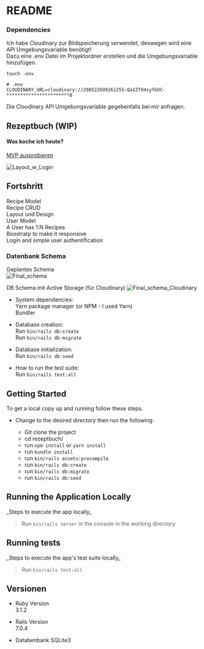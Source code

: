 # README
### Dependencies
Ich habe Cloudinary zur Bildspeicherung verwendet, deswegen wird eine API Umgebungsvariable benötigt!\
Dazu eine .env Datei im Projektordner erstellen und die Umgebungsvariable hinzufügen.
```
touch .env
```
```
# .env
CLOUDINARY_URL=cloudinary://298522699261255:Qa1ZfO4syfbOC-***********************8
```

Die Cloudinary API Umgebungsvariable gegebenfalls bei mir anfragen.

## Rezeptbuch (WIP)
#### Was koche ich heute?
[MVP ausprobieren](https://rezeptbuch.fly.dev/)

![Layout_w_Login](https://user-images.githubusercontent.com/2192560/212553288-c2d66c79-2e71-46be-96e0-21847eebb792.PNG)

## Fortshritt
Recipe Model\
Recipe CRUD\
Layout und Design\
User Model\
A User has 1:N Recipes\
Boostratp to make it responsive\
Login and simple user authentification


### Datenbank Schema
Geplantes Schema\
![Final_schema](https://user-images.githubusercontent.com/2192560/211815520-bd85366e-aeb0-42e0-8e54-b00541321e9d.PNG)

DB Schema mit Active Storage (für Cloudinary)
![Final_schema_Cloudinary](https://user-images.githubusercontent.com/2192560/211815420-fee715b8-e11a-470c-913e-aba9bc570298.PNG)

* System dependencies:\
  Yarn package manager (or NPM - I used Yarn)\
  Bundler

* Database creation:\
  Run `bin/rails db:create`\
  Run `bin/rails db:migrate`

* Database initialization:\
  Run `bin/rails db:seed`

* How to run the test suite:\
  Run `bin/rails test:all`
  
## Getting Started

To get a local copy up and running follow these steps.

- Change to the desired directory then run the following:

  - Git clone the project
  - cd rezeptbuch/
  - run `npm install` or `yarn install`
  - run `bundle install`
  - run `bin/rails assets:precompile`
  - run `bin/rails db:create`
  - run `bin/rails db:migrate`
  - run `bin/rails db:seed`

## Running the Application Locally

 \_Steps to execute the app locally_

> Run `bin/rails server` in the console in the working directory

## Running tests

 \_Steps to execute the app's test suite locally_

> Run `bin/rails test:all`

## Versionen

* Ruby Version\
3.1.2

* Rails Version\
7.0.4

* Databenbank
SQLite3
